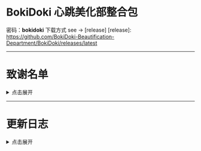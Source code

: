# BokiDoki 心跳美化部整合包
密码：**bokidoki**
下载方式 see -> [release]
[release]: https://github.com/BokiDoki-Beautification-Department/BokiDoki/releases/latest

---
# 致谢名单
<details>
<summary>点击展开</summary>
人
</details>


---

# 更新日志
<details>
<summary>点击展开</summary>
> 2023.11.14
</details>

